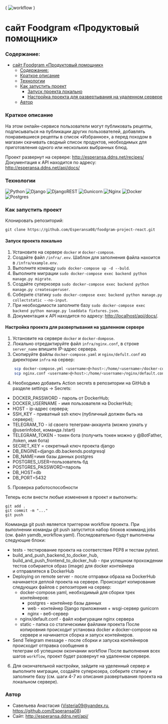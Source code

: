 (   ![workflow](https://github.com/Esperansa08/foodgram-project-react/actions/workflows/foodgram_workflow.yml/badge.svg) )

# сайт Foodgram «Продуктовый помощник»

### Содержание: 

- [сайт Foodgram «Продуктовый помощник»](#сайт-foodgram-продуктовый-помощник)
    - [Содержание:](#содержание)
    - [Краткое описание](#краткое-описание)
    - [Технологии](#технологии)
    - [Как запустить проект](#как-запустить-проект)
      - [Запуск проекта локально](#запуск-проекта-локально)
      - [Настройка проекта для развертывания на удаленном сервере](#настройка-проекта-для-развертывания-на-удаленном-сервере)
    - [Автор](#автор)
### Краткое описание 

На этом онлайн-сервисе пользователи могут публиковать рецепты, подписываться на публикации других пользователей, добавлять понравившиеся рецепты в список «Избранное», а перед походом в магазин скачивать сводный список продуктов, необходимых для приготовления одного или нескольких выбранных блюд.

Проект развернут на сервере: <http://esperansa.ddns.net/recipes/>
Документация к API находится по адресу:  <http://esperansa.ddns.net/api/docs/>


### Технологии 


![Python](https://img.shields.io/badge/python-3670A0?style=for-the-badge&logo=python&logoColor=ffdd54) 
![Django](https://img.shields.io/badge/django-%23092E20.svg?style=for-the-badge&logo=django&logoColor=white) 
![DjangoREST](https://img.shields.io/badge/DJANGO-REST-ff1709?style=for-the-badge&logo=django&logoColor=white&color=ff1709&labelColor=gray) 
![Gunicorn](https://img.shields.io/badge/gunicorn-%298729.svg?style=for-the-badge&logo=gunicorn&logoColor=white) 
![Nginx](https://img.shields.io/badge/nginx-%23009639.svg?style=for-the-badge&logo=nginx&logoColor=white) 
![Docker](https://img.shields.io/badge/docker-%230db7ed.svg?style=for-the-badge&logo=docker&logoColor=white) 
![Postgres](https://img.shields.io/badge/postgres-%23316192.svg?style=for-the-badge&logo=postgresql&logoColor=white) 


### Как запустить проект 

Клонировать репозиторий: 

``` 
git clone https://github.com/Esperansa08/foodgram-project-react.git
``` 

#### Запуск проекта локально 

1. Установите на сервере `docker` и `docker-сompose`. 
2. Создайте файл `/infra/.env`. Шаблон для заполнения файла нахоится в `/infra/example.env`. 
3. Выполните команду `sudo docker-compose up -d --buld`. 
4. Выполните миграции `sudo docker-compose exec backend python manage.py migrate`. 
5. Создайте суперюзера `sudo docker-compose exec backend python manage.py createsuperuser`. 
6. Соберите статику `sudo docker-compose exec backend python manage.py collectstatic --no-input`. 
7. При необходимости заполните базу `sudo docker-compose exec backend python manage.py loaddata fixtures.json`. 
8. Документация к API находится по адресу: <http://localhost/api/docs/>. 

#### Настройка проекта для развертывания на удаленном сервере 

1. Установите на сервере `docker` и `docker-dompose`. 
2. Локально отредактируйте файл `infra/nginx.conf`, в строке `server_name` впишите IP-адрес сервера. 
3. Скопируйте файлы `docker-compose.yaml` и `nginx/defult.conf` из директории `infra` на сервер: 
 
```bash 
    scp docker-compose.yml <username>@<host>:/home/<username>/docker-compose.yaml 
    scp nginx.conf <username>@<host>:/home/<username>/nginx/default.conf 
``` 

4. Необходимо добавить Action secrets в репозитории на GitHub в разделе settings -> Secrets: 

* DOCKER_PASSWORD - пароль от DockerHub; 
* DOCKER_USERNAME - имя пользователя на DockerHub; 
* HOST - ip-адрес сервера; 
* SSH_KEY - приватный ssh ключ (публичный должен быть на сервере); 
* TELEGRAM_TO - id своего телеграм-аккаунта (можно узнать у @userinfobot, команда /start) 
* TELEGRAM_TOKEN - токен бота (получить токен можно у @BotFather, /token, имя бота) 
* SECRET_KEY = секретный ключ проекта django 
* DB_ENGINE=django.db.backends.postgresql  
* DB_NAME=имя базы данных postgres 
* POSTGRES_USER=пользователь бд 
* POSTGRES_PASSWORD=пароль 
* DB_HOST=db 
* DB_PORT=5432 

5. Проверка работоспособности 

Теперь если внести любые изменения в проект и выполнить: 
``` 
git add . 
git commit -m "..." 
git push 

``` 
Комманда git push является триггером workflow проекта. 
При выполнении команды git push запустится набор блоков комманд jobs (см. файл yamdb_workflow.yaml). 
Последовательно будут выполнены следующие блоки: 
* tests - тестирование проекта на соответствие PEP8 и тестам pytest. 
* build_and_push_backend_to_docker_hub, build_and_push_frontend_to_docker_hub - при успешном прохождении тестов собирается образ (image) для docker контейнера  
и отправлятеся в DockerHub 
* Deploying on remote server - после отправки образа на DockerHub начинается деплой проекта на сервере. 
Происходит копирование следующих файлов с репозитория на сервер: 
  - docker-compose.yaml, необходимый для сборки трех контейнеров: 
    + postgres - контейнер базы данных 
    + web - контейнер Django приложения + wsgi-сервер gunicorn 
    + nginx - веб-сервер 
  - nginx/default.conf - файл кофигурации nginx сервера 
  - static - папка со статическими файлами проекта 
  После копировния происходит установка docker и docker-compose на сервере 
  и начинается сборка и запуск контейнеров. 
* Send Telegram message - после сборки и запуска контейнеров происходит отправка сообщения в  
  телеграм об успешном окончании workflow 
После выполнения всех шагов `workflow`, проект будет развернут на удаленном сервере. 

6. Для окончательной настройки, зайдите на уделенный сервер и выполните миграции, создайте суперюзера, 
соберите статику и заполните базу (см. шаги 4-7 из описания развертывания проекта на локальном сервере). 

### Автор 

 * Савельева Анастасия (Visteria09@yandex.ru, https://github.com/Esperansa08) 
 * Сайт: http://esperansa.ddns.net/api/